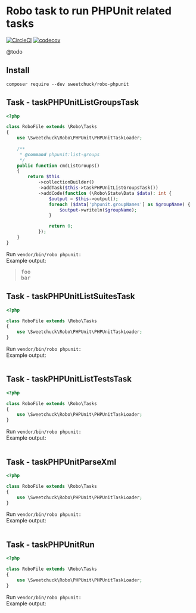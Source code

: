 # Robo task to run PHPUnit related tasks

[![CircleCI](https://circleci.com/gh/Sweetchuck/robo-phpunit.svg?style=svg)](https://circleci.com/gh/Sweetchuck/robo-phpunit)
[![codecov](https://codecov.io/gh/Sweetchuck/robo-phpunit/branch/1.x/graph/badge.svg)](https://codecov.io/gh/Sweetchuck/robo-phpunit)

@todo


## Install

`composer require --dev sweetchuck/robo-phpunit`


## Task - taskPHPUnitListGroupsTask

```php
<?php

class RoboFile extends \Robo\Tasks
{
    use \Sweetchuck\Robo\PHPUnit\PHPUnitTaskLoader;
    
    /**
     * @command phpunit:list-groups
     */
    public function cmdListGroups()
    {
        return $this
            ->collectionBuilder()
            ->addTask($this->taskPHPUnitListGroupsTask())
            ->addCode(function (\Robo\State\Data $data): int {
                $output = $this->output();
                foreach ($data['phpunit.groupNames'] as $groupName) {
                    $output->writeln($groupName);
                }

                return 0;
            });
    }
}
```

Run `vendor/bin/robo phpunit:`  
Example output:
> <pre>foo
> bar</pre>


## Task - taskPHPUnitListSuitesTask

```php
<?php

class RoboFile extends \Robo\Tasks
{
    use \Sweetchuck\Robo\PHPUnit\PHPUnitTaskLoader;
}
```

Run `vendor/bin/robo phpunit:`  
Example output:
> <pre></pre>


## Task - taskPHPUnitListTestsTask

```php
<?php

class RoboFile extends \Robo\Tasks
{
    use \Sweetchuck\Robo\PHPUnit\PHPUnitTaskLoader;
}
```

Run `vendor/bin/robo phpunit:`  
Example output:
> <pre></pre>


## Task - taskPHPUnitParseXml

```php
<?php

class RoboFile extends \Robo\Tasks
{
    use \Sweetchuck\Robo\PHPUnit\PHPUnitTaskLoader;
}
```

Run `vendor/bin/robo phpunit:`  
Example output:
> <pre></pre>


## Task - taskPHPUnitRun

```php
<?php

class RoboFile extends \Robo\Tasks
{
    use \Sweetchuck\Robo\PHPUnit\PHPUnitTaskLoader;
}
```

Run `vendor/bin/robo phpunit:`  
Example output:
> <pre></pre>
